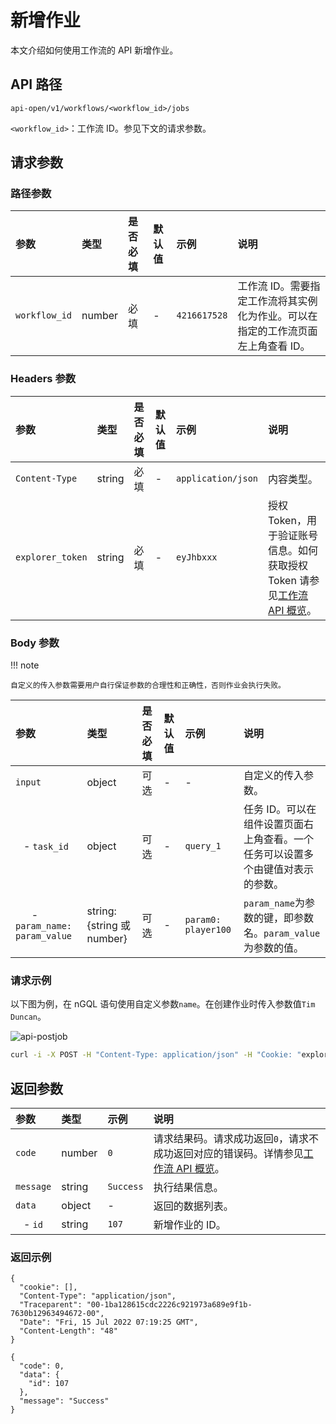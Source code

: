 # 新增作业

本文介绍如何使用工作流的 API 新增作业。

## API 路径

`api-open/v1/workflows/<workflow_id>/jobs`

`<workflow_id>`：工作流 ID。参见下文的请求参数。

## 请求参数

### 路径参数

|参数|类型|是否必填|默认值|示例|说明|
|:---|:---|:---|:---|:---|:---|
|`workflow_id`|number|必填|-|`4216617528`|工作流 ID。需要指定工作流将其实例化为作业。可以在指定的工作流页面左上角查看 ID。|

### Headers 参数

|参数|类型|是否必填|默认值|示例|说明|
|:---|:---|:---|:---|:---|:---|
|`Content-Type`|string|必填|-|`application/json`|内容类型。|
|`explorer_token`|string|必填|-|`eyJhbxxx`|授权 Token，用于验证账号信息。如何获取授权 Token 请参见[工作流 API 概览](workflow-api-overview.md)。|

### Body 参数

!!! note

    自定义的传入参数需要用户自行保证参数的合理性和正确性，否则作业会执行失败。

|参数|类型|是否必填|默认值|示例|说明|
|:---|:---|:---|:---|:---|:---|
|`input`|object|可选|-|-| 自定义的传入参数。|
|&nbsp;&nbsp;&nbsp;- `task_id`|object|可选|-|`query_1`|任务 ID。可以在组件设置页面右上角查看。一个任务可以设置多个由键值对表示的参数。|
|&nbsp;&nbsp;&nbsp;&nbsp;&nbsp;&nbsp;- `param_name: param_value`|string: {string 或 number}|可选|-|`param0: player100`|`param_name`为参数的键，即参数名。`param_value`为参数的值。|

### 请求示例

以下图为例，在 nGQL 语句使用自定义参数`name`。在创建作业时传入参数值`Tim Duncan`。

![api-postjob](https://docs-cdn.nebula-graph.com.cn/figures/api-postjob-220715-cn.png)

```bash
curl -i -X POST -H "Content-Type: application/json" -H "Cookie: "explorer_token=eyJhbxxx"" -d '{"input":{"query_1":{"name":"Tim Duncan"}}}' http://192.168.8.145:7002/api-open/v1/workflows/4216617528/jobs
```

## 返回参数

|参数|类型|示例|说明|
|:---|:---|:---|:---|
|`code`    | number | `0`       |  请求结果码。请求成功返回`0`，请求不成功返回对应的错误码。详情参见[工作流 API 概览](workflow-api-overview.md)。            |
|`message`   | string | `Success` | 执行结果信息。 |
|`data`    | object | -        | 返回的数据列表。 |
|&nbsp;&nbsp;&nbsp;- `id`|string|`107`|新增作业的 ID。|

### 返回示例

```http
{
  "cookie": [],
  "Content-Type": "application/json",
  "Traceparent": "00-1ba128615cdc2226c921973a689e9f1b-7630b12963494672-00",
  "Date": "Fri, 15 Jul 2022 07:19:25 GMT",
  "Content-Length": "48"
}

{
  "code": 0,
  "data": {
    "id": 107
  },
  "message": "Success"
}
```
